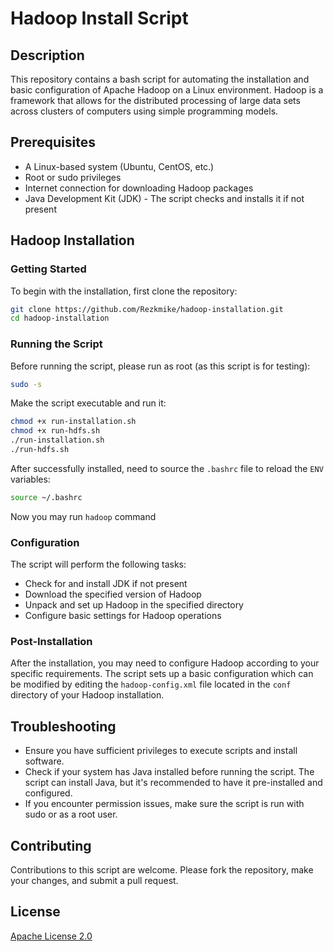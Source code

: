 # Hadoop Install Script

## Description
This repository contains a bash script for automating the installation and basic configuration of Apache Hadoop on a Linux environment. Hadoop is a framework that allows for the distributed processing of large data sets across clusters of computers using simple programming models.

## Prerequisites
- A Linux-based system (Ubuntu, CentOS, etc.)
- Root or sudo privileges
- Internet connection for downloading Hadoop packages
- Java Development Kit (JDK) - The script checks and installs it if not present

## Hadoop Installation

### Getting Started
To begin with the installation, first clone the repository:

```sh
git clone https://github.com/Rezkmike/hadoop-installation.git
cd hadoop-installation
```


### Running the Script
Before running the script, please run as root (as this script is for testing):

```sh
sudo -s
```

Make the script executable and run it:

```sh
chmod +x run-installation.sh
chmod +x run-hdfs.sh
./run-installation.sh
./run-hdfs.sh
```

After successfully installed, need to source the `.bashrc` file to reload the `ENV` variables:

```sh
source ~/.bashrc
```

Now you may run `hadoop` command

### Configuration
The script will perform the following tasks:
- Check for and install JDK if not present
- Download the specified version of Hadoop
- Unpack and set up Hadoop in the specified directory
- Configure basic settings for Hadoop operations

### Post-Installation
After the installation, you may need to configure Hadoop according to your specific requirements. The script sets up a basic configuration which can be modified by editing the `hadoop-config.xml` file located in the `conf` directory of your Hadoop installation.

## Troubleshooting
- Ensure you have sufficient privileges to execute scripts and install software.
- Check if your system has Java installed before running the script. The script can install Java, but it's recommended to have it pre-installed and configured.
- If you encounter permission issues, make sure the script is run with sudo or as a root user.

## Contributing
Contributions to this script are welcome. Please fork the repository, make your changes, and submit a pull request.

## License
[Apache License 2.0](LICENSE)

